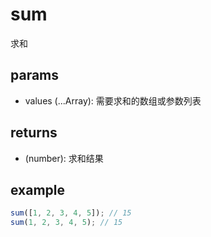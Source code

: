 # sum

求和

## params

-   values (...Array): 需要求和的数组或参数列表

## returns

-   (number): 求和结果

## example

```js
sum([1, 2, 3, 4, 5]); // 15
sum(1, 2, 3, 4, 5); // 15
```
